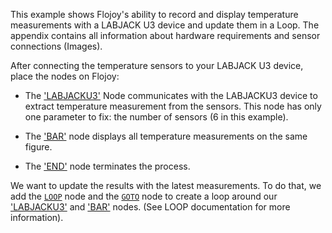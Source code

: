 This example shows Flojoy's ability to record and display temperature measurements with a LABJACK U3 device and update them in a Loop. The appendix contains all information about hardware requirements and sensor connections (Images).


After connecting the temperature sensors to your LABJACK U3 device, place the nodes on Flojoy:


- The ['LABJACKU3'](https://github.com/flojoy-io/nodes/blob/main/INSTRUMENTS/LABJACK/LABJACKU3/LABJACKU3.py) Node communicates with the LABJACKU3 device to extract temperature measurement from the sensors. This node has only one parameter to fix: the number of sensors (6 in this example).


- The ['BAR'](https://github.com/flojoy-io/nodes/blob/main/VISUALIZERS/PLOTLY/BAR/BAR.py) node displays all temperature measurements on the same figure.


- The ['END'](https://github.com/flojoy-io/nodes/blob/main/LOGIC_GATES/TERMINATORS/END.py) node terminates the process.


We want to update the results with the latest measurements. To do that, we add the [`LOOP`](https://github.com/flojoy-io/nodes/blob/main/LOGIC_GATES/LOOPS/LOOP/LOOP.py) node and the [`GOTO`](https://github.com/flojoy-io/nodes/blob/main/LOGIC_GATES/LOOPS/GOTO/GOTO.py) node to create a loop around our ['LABJACKU3'](https://github.com/flojoy-io/nodes/blob/main/INSTRUMENTS/LABJACK/LABJACKU3/LABJACKU3.py) and ['BAR'](https://github.com/flojoy-io/nodes/blob/main/VISUALIZERS/PLOTLY/BAR/BAR.py) nodes. (See LOOP documentation for more information).

